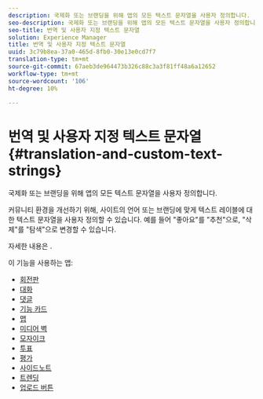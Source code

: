 ```yaml
---
description: 국제화 또는 브랜딩을 위해 앱의 모든 텍스트 문자열을 사용자 정의합니다.
seo-description: 국제화 또는 브랜딩을 위해 앱의 모든 텍스트 문자열을 사용자 정의합니다.
seo-title: 번역 및 사용자 지정 텍스트 문자열
solution: Experience Manager
title: 번역 및 사용자 지정 텍스트 문자열
uuid: 3c79b8ea-37a0-465d-8fb0-30e13e0cd7f7
translation-type: tm+mt
source-git-commit: 67aeb3de964473b326c88c3a3f81ff48a6a12652
workflow-type: tm+mt
source-wordcount: '106'
ht-degree: 10%

---
```



# 번역 및 사용자 지정 텍스트 문자열{#translation-and-custom-text-strings}

국제화 또는 브랜딩을 위해 앱의 모든 텍스트 문자열을 사용자 정의합니다.

커뮤니티 환경을 개선하기 위해, 사이트의 언어 또는 브랜딩에 맞게 텍스트 레이블에 대한 텍스트 문자열을 사용자 정의할 수 있습니다. 예를 들어 &quot;좋아요&quot;를 &quot;추천&quot;으로, &quot;삭제&quot;를 &quot;탐색&quot;으로 변경할 수 있습니다.

자세한 내용은 [](../c-settings-other/c-translation-sets/c-translation-sets.md#c_translation_sets).

이 기능을 사용하는 앱:

* [회전판](../c-about-apps/c-carousel-app/c-carousel-app.md#c_carousel_app)
* [대화](../c-about-apps/c-chat-app/c-chat-app.md#c_chat_app)
* [댓글](/help/using/c-about-apps/c-comments/c-comments.md)
* [기능 카드](../c-about-apps/c-feature-card-app/c-feature-card-app.md#c_feature_card_app)
* [맵](../c-about-apps/c-map-app/c-map-app.md#c_map_app)
* [미디어 벽](../c-about-apps/c-media-wall-app/c-media-wall-app.md#c_media_wall_app)
* [모자이크](../c-about-apps/c-mosaic-app/c-mosaic-app.md#c_mosaic_app)
* [투표](../c-about-apps/c-polls-app/c-polls-app.md#c_polls_app)
* [평가](../c-about-apps/c-reviews-app/c-reviews-app.md#c_reviews_app)
* [사이드노트](../c-about-apps/c-sidenotes-app/c-sidenotes-app.md#c_sidenotes_app)
* [트렌딩](../c-about-apps/c-trending-app/c-trending-app.md#c_trending_app)
* [업로드 버튼](../c-about-apps/c-upload-button-app/c-upload-button-app.md#c_upload_button_app)

